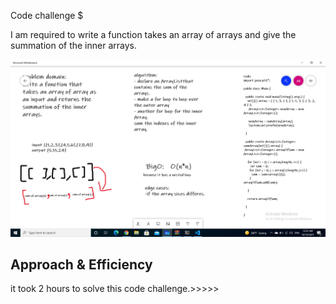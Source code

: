 Code challenge $

I am required to write a function takes an array of arrays and give the summation of the inner arrays.


![binary](./assets/Screenshot(2).png)


## Approach & Efficiency

it took 2 hours to solve this code challenge.>>>>>
